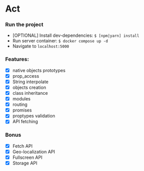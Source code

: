 # Act

### Run the project

- [OPTIONAL] Install dev-dependencies: `$ [npm|yarn] install`
- Run server container: `$ docker compose up -d`
- Navigate to `localhost:5000`

### Features:

- [x] native objects prototypes
- [x] prop_access
- [x] String interpolate
- [x] objects creation
- [x] class inheritance
- [x] modules
- [x] routing
- [x] promises
- [x] proptypes validation
- [x] API fetching

### Bonus

- [x] Fetch API
- [x] Geo-localization API
- [x] Fullscreen API
- [x] Storage API
